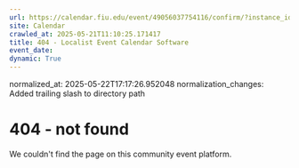 ```yaml
---
url: https://calendar.fiu.edu/event/49056037754116/confirm/?instance_id=49056037754117&return=https%3A%2F%2Fcalendar.fiu.edu%2F
site: Calendar
crawled_at: 2025-05-21T11:10:25.171417
title: 404 - Localist Event Calendar Software
event_date: 
dynamic: True
---
```

normalized_at: 2025-05-22T17:17:26.952048
normalization_changes: Added trailing slash to directory path

# 404 - not found
We couldn't find the page on this community event platform.
